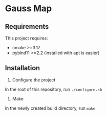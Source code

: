 # Gauss Map

## Requirements
This project requires:
- cmake >=3.17
- pybind11 >=2.2 (installed with apt is easier)

## Installation
1. Configure the project

In the root of this repository, run `./configure.sh`

1. Make

In the newly created build directory, run `make`